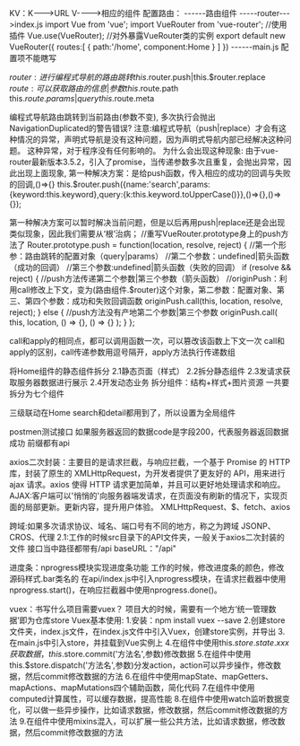 KV：K--->URL  V---->相应的组件
配置路由：
     ------路由组件
     -----router--->index.js
                  import Vue  from 'vue';
                  import VueRouter from 'vue-router';
                  //使用插件
                  Vue.use(VueRouter);
                  //对外暴露VueRouter类的实例
                  export default new VueRouter({
                       routes:[
                            {
                                 path:'/home',
                                 component:Home
                            }
                       ]
                  })
    ------main.js   配置项不能瞎写


$router:进行编程式导航的路由跳转
this.$router.push|this.$router.replace
$route:可以获取路由的信息|参数
this.$route.path
this.$route.params|query
this.$route.meta


编程式导航路由跳转到当前路由(参数不变), 多次执行会抛出NavigationDuplicated的警告错误?
注意:编程式导航（push|replace）才会有这种情况的异常，声明式导航是没有这种问题，因为声明式导航内部已经解决这种问题。
这种异常，对于程序没有任何影响的。
为什么会出现这种现象:
由于vue-router最新版本3.5.2，引入了promise，当传递参数多次且重复，会抛出异常，因此出现上面现象,
第一种解决方案：是给push函数，传入相应的成功的回调与失败的回调,()=>{}
       this.$router.push({name:'search',params:{keyword:this.keyword},query:{k:this.keyword.toUpperCase()}},()=>{},()=>{});

第一种解决方案可以暂时解决当前问题，但是以后再用push|replace还是会出现类似现象，因此我们需要从‘根’治病；
//重写VueRouter.prototype身上的push方法了
Router.prototype.push = function(location, resolve, reject) {
  //第一个形参：路由跳转的配置对象（query|params）
  //第二个参数：undefined|箭头函数（成功的回调）
  //第三个参数:undefined|箭头函数（失败的回调）
  if (resolve && reject) {
    //push方法传递第二个参数|第三个参数（箭头函数）
    //originPush：利用call修改上下文，变为(路由组件.$router)这个对象，第二参数：配置对象、第三、第四个参数：成功和失败回调函数
    originPush.call(this, location, resolve, reject);
  } else {
    //push方法没有产地第二个参数|第三个参数
    originPush.call(
      this,
      location,
      () => {},
      () => {}
    );
  }
}; 

call和apply的相同点，都可以调用函数一次，可以篡改该函数上下文一次
call和apply的区别，call传递参数用逗号隔开，apply方法执行传递数组



将Home组件的静态组件拆分
2.1静态页面（样式）
2.2拆分静态组件
2.3发请求获取服务器数据进行展示
2.4开发动态业务
拆分组件：结构+样式+图片资源
一共要拆分为七个组件


三级联动在Home search和detail都用到了，所以设置为全局组件

postmen测试接口
如果服务器返回的数据code是字段200，代表服务器返回数据成功
前缀都有api


axios二次封装：主要目的是请求拦截，与响应拦截，一个基于 Promise 的 HTTP 库，封装了原生的 XMLHttpRequest，为开发者提供了更友好的 API，用来进行 ajax 请求。axios 使得 HTTP 请求更加简单，并且可以更好地处理请求和响应。
AJAX:客户端可以'悄悄的'向服务器端发请求，在页面没有刷新的情况下，实现页面的局部更新。更新内容，提升用户体验。
XMLHttpRequest、$、fetch、axios

跨域:如果多次请求协议、域名、端口号有不同的地方，称之为跨域
JSONP、CROS、代理
2.1:工作的时候src目录下的API文件夹，一般关于axios二次封装的文件
接口当中路径都带有/api
baseURL："/api"


进度条：nprogress模块实现进度条功能
工作的时候，修改进度条的颜色，修改源码样式.bar类名的
在api/index.js中引入nprogress模块，在请求拦截器中使用nprogress.start()，在响应拦截器中使用nprogress.done()。




vuex：书写什么项目需要vuex？
项目大的时候，需要有一个地方‘统一管理数据’即为仓库store
Vuex基本使用:
1.安装：npm install vuex --save
2.创建store文件夹，index.js文件，在index.js文件中引入Vuex，创建store实例，并导出
3.在main.js中引入store，并挂载到Vue实例上
4.在组件中使用this.$store.state.xxx获取数据，this.$store.commit('方法名',参数)修改数据
5.在组件中使用this.$store.dispatch('方法名',参数)分发action，action可以异步操作，修改数据，然后commit修改数据的方法
6.在组件中使用mapState、mapGetters、mapActions、mapMutations四个辅助函数，简化代码
7.在组件中使用computed计算属性，可以缓存数据，提高性能
8.在组件中使用watch监听数据变化，可以做一些异步操作，比如请求数据，修改数据，然后commit修改数据的方法
9.在组件中使用mixins混入，可以扩展一些公共方法，比如请求数据，修改数据，然后commit修改数据的方法

     
   


















